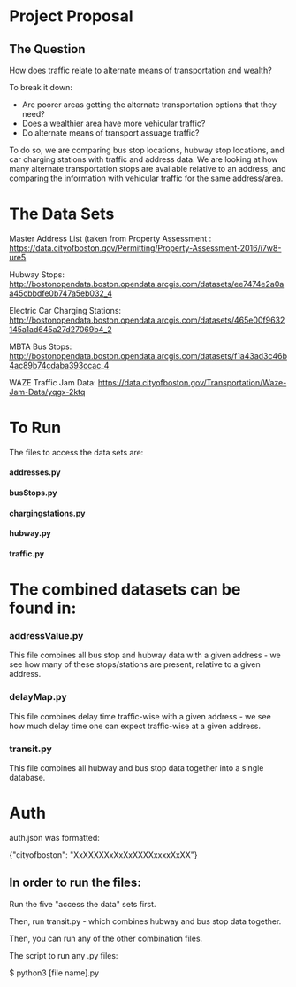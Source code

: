 # Project Proposal



## The Question

How does traffic relate to alternate means of transportation and wealth?

To break it down:
- Are poorer areas getting the alternate transportation options that they need?
- Does a wealthier area have more vehicular traffic? 
- Do alternate means of transport assuage traffic?

To do so, we are comparing bus stop locations, hubway stop locations, and car charging stations with traffic and address data. We are looking at how many alternate transportation stops are available relative to an address, and comparing the information with vehicular traffic for the same address/area.



# The Data Sets

Master Address List (taken from Property Assessment : https://data.cityofboston.gov/Permitting/Property-Assessment-2016/i7w8-ure5

Hubway Stops: http://bostonopendata.boston.opendata.arcgis.com/datasets/ee7474e2a0aa45cbbdfe0b747a5eb032_4

Electric Car Charging Stations: http://bostonopendata.boston.opendata.arcgis.com/datasets/465e00f9632145a1ad645a27d27069b4_2

MBTA Bus Stops: http://bostonopendata.boston.opendata.arcgis.com/datasets/f1a43ad3c46b4ac89b74cdaba393ccac_4

WAZE Traffic Jam Data:	https://data.cityofboston.gov/Transportation/Waze-Jam-Data/yqgx-2ktq


# To Run

The files to access the data sets are:

#### addresses.py
#### busStops.py
#### chargingstations.py
#### hubway.py
#### traffic.py

# The combined datasets can be found in:

### addressValue.py 	

This file combines all bus stop and hubway data with a given address - we see how many of these stops/stations are present, relative to a given address.


### delayMap.py

This file combines delay time traffic-wise with a given address - we see how much delay time one can expect traffic-wise at a given address.


### transit.py

This file combines all hubway and bus stop data together into a single database.


# Auth

auth.json was formatted: 

{"cityofboston": "XxXXXXXxXxXxXXXXxxxxXxXX"}



## In order to run the files:

Run the five "access the data" sets first.

Then, run transit.py - which combines hubway and bus stop data together.

Then, you can run any of the other combination files.

The script to run any .py files:

$ python3 [file name].py


